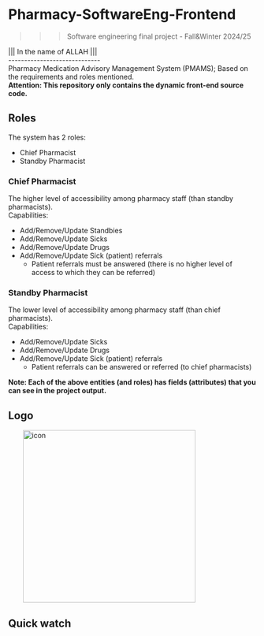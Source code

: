 ﻿# Pharmacy-SoftwareEng-Frontend
>>> Software engineering final project - Fall&Winter 2024/25

||| In the name of ALLAH ||| <br />
----------------------------- <br />
Pharmacy Medication Advisory Management System (PMAMS); Based on the requirements and roles mentioned.<br />
**Attention: This repository only contains the dynamic front-end source code.**

## Roles 

The system has 2 roles:
- Chief Pharmacist
- Standby Pharmacist

### Chief Pharmacist

The higher level of accessibility among pharmacy staff (than standby pharmacists). <br />
Capabilities:
- Add/Remove/Update Standbies
- Add/Remove/Update Sicks
- Add/Remove/Update Drugs
- Add/Remove/Update Sick (patient) referrals
  - Patient referrals must be answered (there is no higher level of access to which they can be referred)

### Standby Pharmacist

The lower level of accessibility among pharmacy staff (than chief pharmacists). <br />
Capabilities:
- Add/Remove/Update Sicks
- Add/Remove/Update Drugs
- Add/Remove/Update Sick (patient) referrals
  - Patient referrals can be answered or referred (to chief pharmacists)

**Note: Each of the above entities (and roles) has fields (attributes) that you can see in the project output.**

## Logo
<div style="margin-left: 30px;">
  <img src="https://github.com/theMHD-120/Pharmacy-SoftwareEng-Frontend/blob/970e1f69cb959dd2c594acb0c2191df205c37341/Media/pharmacy-icon.png" alt="icon" width="350" margin="300px"/>
</div>

## Quick watch 
